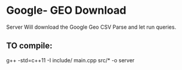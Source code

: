 # Google- GEO Download
Server Will download the Google Geo CSV Parse and let run queries.

## TO compile:
g++ -std=c++11 -I include/ main.cpp src/* -o server


